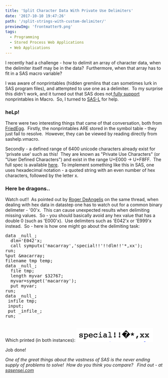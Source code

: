 ```yaml
---
title: 'Split Character Data With Private Use Delimiters'
date: '2017-10-10 19:47:26'
path: '/split-strings-with-custom-delimiter/'
previewImg: 'frontmatter9.png'
tags:
  - Programming
  - Stored Process Web Applications
  - Web Applications
---
```


I recently had a challenge - how to delimit an array of character data, when the delimiter itself may be in the data?  Furthermore, when that array has to fit in a SAS macro variable?

I was aware of nonprintables (hidden gremlins that can sometimes lurk in SAS program files), and attempted to use one as a delimiter.  To my surprise this didn't work, and it turned out that SAS does not<a href="http://morgan.dartmouth.edu/Docs/sas92/support.sas.com/documentation/cdl/en/mcrolref/61885/HTML/default/getstart.htm"> fully support</a> nonprintables in Macro.  So, I turned to [SAS-L](/sas-l-is-still-alive) for help.

<h3>heLp!</h3>
There were two interesting things that came of that conversation, both from <a href="https://communities.sas.com/t5/user/viewprofilepage/user-id/19924">FriedEgg</a>.  Firstly, the nonprintables ARE stored in the symbol table - they just fail to resolve.  However, they can be viewed by reading directly from sashelp.vmacro.

Secondly - a defined range of 6400 unicode characters already exist for 'private use' such as this!  They are known as "Private Use Characters" (or "User Defined Characters") and exist in the range U+E000 -&gt; U+F8FF.  The full spec is available <a href="http://www.unicode.org/versions/Unicode10.0.0/ch23.pdf#G19184">here</a>.  To implement something like this in SAS, one uses hexadecimal notation - a quoted string with an even number of hex characters, followed by the letter x.

<h3>Here be dragons..</h3>
Watch out!!  As pointed out by <a href="https://www.linkedin.com/in/xlr82sas/">Roger DeAngelis</a> on the same thread, when dealing with hex data in datastep one has to watch out for a common binary delimeter - '00'x.  This can cause unexpected results when delimiting missing values.  So - you should basically avoid any hex value that has a double 0 (such as 'E000'x).  Use delimiters such as 'E042'x or 'E999'x instead.  So - here is how one might go about the delimiting task:
<pre>data _null_;
  dlm='E042'x;
  call symputx('macarray','special!!'!!dlm!!'*,xx');
run;
%put &amp;macarray;
filename tmp temp;
data _null_;
  file tmp;
  length myvar $32767;
  myvar=symget('macarray');
  put myvar;
run;
data _null_;
 infile tmp;
 input;
 put _infile_;
run;

</pre>
Which printed (in both instances):

<img class="alignnone wp-image-178 size-full" src="../images/Screen-Shot-2017-10-10-at-20.34.07.png" alt="" width="244" height="44" />

Job done!

<em>One of the great things about the vastness of SAS is the never ending supply of problems to solve!  How do you think you compare?   Find out - at <a href="https://sasensei.com">sasensei.com</a></em>
